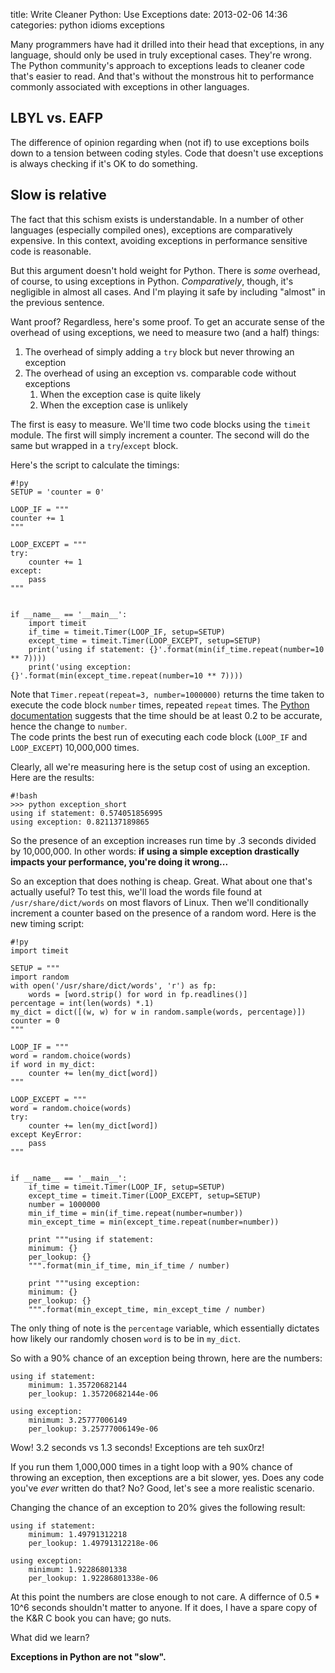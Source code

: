 title: Write Cleaner Python: Use Exceptions
date: 2013-02-06 14:36
categories: python idioms exceptions

Many programmers have had it drilled into their head that exceptions, in any 
language, should only be used in truly exceptional cases.  They're wrong. 
The Python community's approach to exceptions leads to cleaner code that's
easier to read. And that's without the monstrous hit to performance commonly
associated with exceptions in other languages. 

## LBYL vs. EAFP

The difference of opinion regarding when (not if) to use exceptions
boils down to a tension between coding styles. Code that doesn't use
exceptions is always checking if it's OK to do something.

## Slow is relative

The fact that this schism exists is understandable. In a number of other 
languages (especially compiled ones), exceptions are comparatively expensive.
In this context, avoiding exceptions in performance sensitive code is 
reasonable. 

But this argument doesn't hold weight for Python. There is *some* overhead,
of course, to using exceptions in Python. *Comparatively*, though, it's
negligible in almost all cases. And I'm playing it safe by including "almost"
in the previous sentence.

Want proof? Regardless, here's some proof. To get an accurate sense of the
overhead of using exceptions, we need to measure two (and a half) things: 

1. The overhead of simply adding a `try` block but never throwing an exception
1. The overhead of using an exception vs. comparable code without exceptions
    1. When the exception case is quite likely
    1. When the exception case is unlikely

The first is easy to measure. We'll time two code blocks using the `timeit`
module. The first will simply increment a counter. The second will do the same
but wrapped in a `try`/`except` block.

Here's the script to calculate the timings:

    #!py
    SETUP = 'counter = 0'

    LOOP_IF = """
    counter += 1
    """

    LOOP_EXCEPT = """
    try:
        counter += 1
    except:
        pass
    """


    if __name__ == '__main__':
        import timeit
        if_time = timeit.Timer(LOOP_IF, setup=SETUP)
        except_time = timeit.Timer(LOOP_EXCEPT, setup=SETUP)
        print('using if statement: {}'.format(min(if_time.repeat(number=10 ** 7))))
        print('using exception: {}'.format(min(except_time.repeat(number=10 ** 7))))

Note that `Timer.repeat(repeat=3, number=1000000)` returns the time
taken to execute the code block `number` times, repeated `repeat` times. The
[Python documentation](http://docs.python.org/2/library/timeit.html) suggests
that the time should be at least 0.2 to be accurate, hence the change to `number`.  
The code prints the best run of executing each code block (`LOOP_IF` and `LOOP_EXCEPT`) 
10,000,000 times.

Clearly, all we're measuring here is the setup cost of using an exception. Here
are the results:

    #!bash
    >>> python exception_short
    using if statement: 0.574051856995
    using exception: 0.821137189865

So the presence of an exception increases run time by .3 seconds divided by
10,000,000. In other words: **if using a simple exception drastically impacts
your performance, you're doing it wrong...**

So an exception that does nothing is cheap. Great. What about one that's
actually useful? To test this, we'll load the words file found at
`/usr/share/dict/words` on most flavors of Linux. Then we'll conditionally 
increment a counter based on the presence of a random word. Here is the new 
timing script:

    #!py
    import timeit

    SETUP = """
    import random
    with open('/usr/share/dict/words', 'r') as fp:
        words = [word.strip() for word in fp.readlines()]
    percentage = int(len(words) *.1)
    my_dict = dict([(w, w) for w in random.sample(words, percentage)])
    counter = 0
    """

    LOOP_IF = """
    word = random.choice(words)
    if word in my_dict:
        counter += len(my_dict[word])
    """

    LOOP_EXCEPT = """
    word = random.choice(words)
    try:
        counter += len(my_dict[word])
    except KeyError:
        pass
    """


    if __name__ == '__main__':
        if_time = timeit.Timer(LOOP_IF, setup=SETUP)
        except_time = timeit.Timer(LOOP_EXCEPT, setup=SETUP)
        number = 1000000
        min_if_time = min(if_time.repeat(number=number))
        min_except_time = min(except_time.repeat(number=number))

        print """using if statement:
        minimum: {}
        per_lookup: {}
        """.format(min_if_time, min_if_time / number)

        print """using exception:
        minimum: {}
        per_lookup: {}
        """.format(min_except_time, min_except_time / number)

The only thing of note is the `percentage` variable, which essentially dictates
how likely our randomly chosen `word` is to be in `my_dict`. 

So with a 90% chance of an exception being thrown, here are the numbers:

    using if statement:
        minimum: 1.35720682144
        per_lookup: 1.35720682144e-06
 
    using exception:
        minimum: 3.25777006149
        per_lookup: 3.25777006149e-06

Wow! 3.2 seconds vs 1.3 seconds! Exceptions are teh sux0rz!

If you run them 1,000,000 times in a tight loop with a 90% chance of throwing
an exception, then exceptions are a bit slower, yes. Does any code you've 
*ever* written do that? No? Good, let's see a more realistic scenario.

Changing the chance of an exception to 20% gives the following result:

    using if statement:
        minimum: 1.49791312218
        per_lookup: 1.49791312218e-06

    using exception:
        minimum: 1.92286801338
        per_lookup: 1.92286801338e-06

At this point the numbers are close enough to not care. A differnce of 0.5 \* 10^6
seconds shouldn't matter to anyone. If it does, I have a spare copy of the K&R C
book you can have; go nuts.

What did we learn?

**Exceptions in Python are not "slow".**


